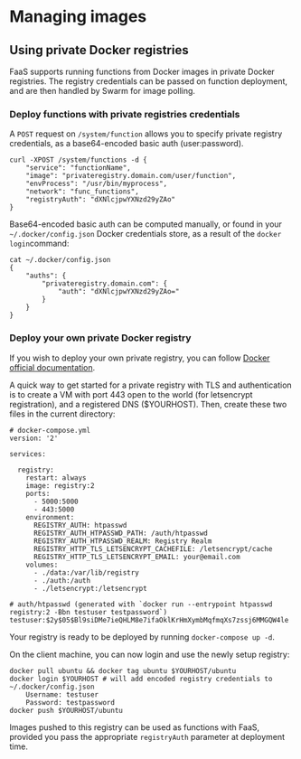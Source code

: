 # Managing images

## Using private Docker registries

FaaS supports running functions from Docker images in private Docker registries.
The registry credentials can be passed on function deployment, and are then handled by Swarm for image polling.

### Deploy functions with private registries credentials

A `POST` request on `/system/function` allows you to specify private registry credentials, as a base64-encoded basic auth (user:password).
```
curl -XPOST /system/functions -d {
    "service": "functionName",
    "image": "privateregistry.domain.com/user/function",
    "envProcess": "/usr/bin/myprocess",
    "network": "func_functions",
    "registryAuth": "dXNlcjpwYXNzd29yZAo"
}
```

Base64-encoded basic auth can be computed manually, or found in your `~/.docker/config.json` Docker credentials store, as a result of the `docker login`command:
```
cat ~/.docker/config.json
{
	"auths": {
		"privateregistry.domain.com": {
			"auth": "dXNlcjpwYXNzd29yZAo="
		}
	}
}
```

### Deploy your own private Docker registry

If you wish to deploy your own private registry, you can follow [Docker official documentation](https://docs.docker.com/registry/deploying/).

A quick way to get started for a private registry with TLS and authentication
is to create a VM with port 443 open to the world (for letsencrypt registration), and a registered DNS ($YOURHOST).
Then, create these two files in the current directory:

```
# docker-compose.yml
version: '2'

services:

  registry:
    restart: always
    image: registry:2
    ports:
      - 5000:5000
      - 443:5000
    environment:
      REGISTRY_AUTH: htpasswd
      REGISTRY_AUTH_HTPASSWD_PATH: /auth/htpasswd
      REGISTRY_AUTH_HTPASSWD_REALM: Registry Realm
      REGISTRY_HTTP_TLS_LETSENCRYPT_CACHEFILE: /letsencrypt/cache
      REGISTRY_HTTP_TLS_LETSENCRYPT_EMAIL: your@email.com
    volumes:
      - ./data:/var/lib/registry
      - ./auth:/auth
      - ./letsencrypt:/letsencrypt
```

```
# auth/htpasswd (generated with `docker run --entrypoint htpasswd registry:2 -Bbn testuser testpassword`)
testuser:$2y$05$Bl9siDMe7ieQHLM8e7ifaOklKrHmXymbMqfmqXs7zssj6MMGQW4le
```

Your registry is ready to be deployed by running `docker-compose up -d`.

On the client machine, you can now login and use the newly setup registry:
```
docker pull ubuntu && docker tag ubuntu $YOURHOST/ubuntu
docker login $YOURHOST # will add encoded registry credentials to ~/.docker/config.json
    Username: testuser
    Password: testpassword
docker push $YOURHOST/ubuntu
```

Images pushed to this registry can be used as functions with FaaS, provided you pass the appropriate `registryAuth` parameter at deployment time.
